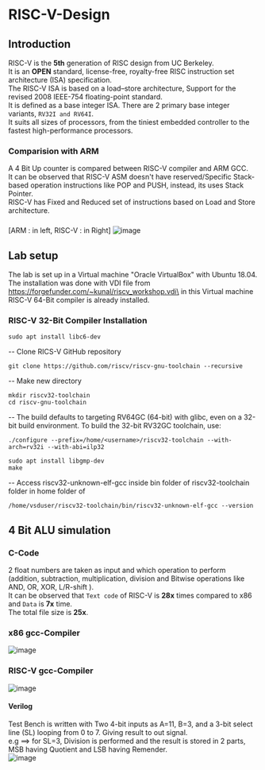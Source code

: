 # RISC-V-Design

## Introduction

RISC-V is the **5th**	generation	of	RISC	design	from	UC	Berkeley.\
It is an **OPEN** standard, license-free, royalty-free	RISC	instruction set architecture (ISA)	specification.\
The RISC-V ISA is based on a load–store architecture, Support for the revised 2008 IEEE-754 floating-point standard.\
It is defined as a base integer ISA. There are 2 primary base integer variants, ```RV32I and RV64I```.\
It suits all sizes of processors, from the tiniest embedded controller to the fastest high-performance processors.

### Comparision with ARM
A 4 Bit Up counter is compared between RISC-V compiler and ARM GCC.\
It can be observed that RISC-V ASM doesn't have reserved/Specific Stack-based operation instructions like POP and PUSH, instead, its uses Stack Pointer.\
RISC-V has Fixed and Reduced set of instructions based on Load and Store architecture.
###
[ARM : in left, RISC-V : in Right]
![image](https://github.com/AbrarShaikh/RISC-V-Design/assets/34272376/dfd89812-bc09-4004-aabd-bc0a5dc3f505)

## Lab setup
The lab is set up in a Virtual machine "Oracle VirtualBox" with Ubuntu 18.04.\
The installation was done with VDI file from  https://forgefunder.com/~kunal/riscv_workshop.vdi\
in this Virtual machine RISC-V 64-Bit compiler is already installed.
### RISC-V 32-Bit Compiler Installation
    sudo apt install libc6-dev 
-- Clone RICS-V GitHub repository
```
git clone https://github.com/riscv/riscv-gnu-toolchain --recursive
```
-- Make new directory
```
mkdir riscv32-toolchain
cd riscv-gnu-toolchain
```
-- The build defaults to targeting RV64GC (64-bit) with glibc, even on a 32-bit build environment. To build the 32-bit RV32GC toolchain, use:
```
./configure --prefix=/home/<username>/riscv32-toolchain --with-arch=rv32i --with-abi=ilp32
```
```
sudo apt install libgmp-dev
make
```
-- Access riscv32-unknown-elf-gcc inside bin folder of riscv32-toolchain folder in home folder of <user> 
```
/home/vsduser/riscv32-toolchain/bin/riscv32-unknown-elf-gcc --version
```
## 4 Bit ALU simulation
### C-Code
2 float numbers are taken as input and which operation to perform (addition, subtraction, multiplication, division and Bitwise operations like AND, OR, XOR, L/R-shift ).\
It can be observed that ```Text code``` of RISC-V is **28x** times compared to x86 and ```Data``` is **7x** time.\
The total file size is **25x**.
### x86 gcc-Compiler
![image](https://github.com/AbrarShaikh/RISC-V-Design/assets/34272376/7c059506-77e8-4f4e-8d08-82854b59d109)
### RISC-V gcc-Compiler
![image](https://github.com/AbrarShaikh/RISC-V-Design/assets/34272376/2009526c-5f05-449f-89bf-5a68bae9b561)

#### Verilog
Test Bench is written with Two 4-bit inputs as A=11, B=3, and a 3-bit select line (SL) looping from 0 to 7. Giving result to out signal.\
e.g ==> for SL=3, Division is performed and the result is stored in 2 parts, MSB having Quotient and LSB having Remender.\
![image](https://github.com/AbrarShaikh/RISC-V-Design/assets/34272376/5bc6aed1-ef43-47a9-a230-022618372ff5)

